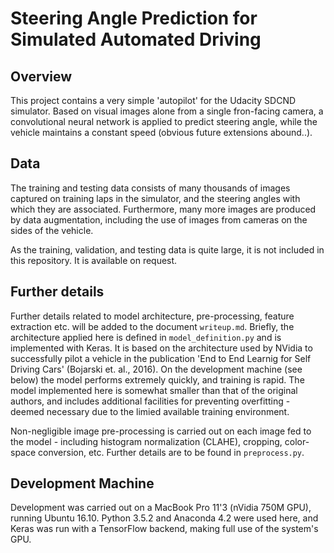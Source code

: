 # Steering Angle Prediction for Simulated Automated Driving

## Overview
This project contains a very simple 'autopilot' for the Udacity SDCND simulator. Based on visual images alone from a single fron-facing camera, a convolutional neural network is applied to predict steering angle, while the vehicle maintains a constant speed (obvious future extensions abound..).

## Data
The training and testing data consists of many thousands of images captured on training laps in the simulator, and the steering angles with which they are associated. Furthermore, many more images are produced by data augmentation, including the use of images from cameras on the sides of the vehicle.

As the training, validation, and testing data is quite large, it is not included in this repository. It is available on request.

## Further details
Further details related to model architecture, pre-processing, feature extraction etc. will be added to the document `writeup.md`. Briefly, the architecture applied here is defined in `model_definition.py` and is implemented with Keras. It is based on the architecture used by NVidia to successfully pilot a vehicle in the publication 'End to End Learnig for Self Driving Cars' (Bojarski et. al., 2016). On the development machine (see below) the model performs extremely quickly, and training is rapid. The model implemented here is somewhat smaller than that of the original authors, and includes additional facilities for preventing overfitting - deemed necessary due to the limied available training environment.

Non-negligible image pre-processing is carried out on each image fed to the model - including histogram normalization (CLAHE), cropping, color-space conversion, etc. Further details are to be found in `preprocess.py`.

## Development Machine
Development was carried out on a MacBook Pro 11'3 (nVidia 750M GPU), running Ubuntu 16.10. Python 3.5.2 and Anaconda 4.2 were used here, and Keras was run with a TensorFlow backend, making full use of the system's GPU.